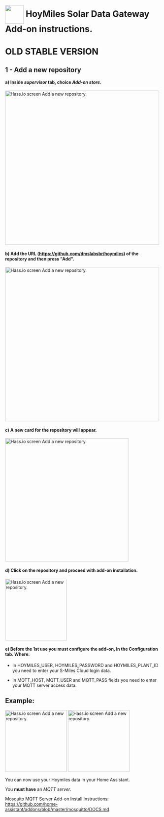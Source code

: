 # <img align="center" src="https://github.com/dmslabsbr/smsUps/raw/master/img/hass.io.png" alt="" width="60" />  HoyMiles Solar Data Gateway Add-on instructions. 

# OLD STABLE VERSION

## 1 - Add a new repository

#### a) Inside *supervisor* tab, choice *Add-on store*.

<img src="https://github.com/dmslabsbr/smsUps/raw/master/img/hass1.png" alt="Hass.io screen Add a new repository." width="500" /> 

#### b) Add the **URL** (https://github.com/dmslabsbr/hoymiles) of the repository and then press "**Add**". 

<img src="https://github.com/dmslabsbr/smsUps/raw/master/img/hass2.png" alt="Hass.io screen Add a new repository." width="500" /> 

#### c) A new card for the repository will appear.

<img src="https://github.com/dmslabsbr/hoymiles/raw/master/img/Hass4.png" alt="Hass.io screen Add a new repository." width="400" /> 

#### d) Click on the repository and proceed with add-on installation.

<img src="https://github.com/dmslabsbr/hoymiles/raw/master/img/Hass5.png" alt="Hass.io screen Add a new repository." width="200" /> 

#### e) Before the 1st use you must configure the add-on, in the Configuration tab. Where:


- In HOYMILES_USER, HOYMILES_PASSWORD and HOYMILES_PLANT_ID you need to enter your S-Miles Cloud login data.

- In MQTT_HOST, MQTT_USER and MQTT_PASS fields you need to enter your MQTT server access data.


## Example:

<img src="https://github.com/dmslabsbr/hoymiles/raw/master/img/Hass2.png" alt="Hass.io screen Add a new repository." width="200" /> 

<img src="https://github.com/dmslabsbr/hoymiles/raw/master/img/Hass3.png" alt="Hass.io screen Add a new repository." width="200" /> 

You can now use your Hoymiles data in your Home Assistant.

You **must have** an *MQTT server*.

Mosquito MQTT Server Add-on Install Instructions: https://github.com/home-assistant/addons/blob/master/mosquitto/DOCS.md